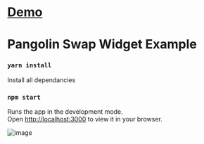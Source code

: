 # [Demo](https://swap-widget-cra.vercel.app/)

# Pangolin Swap Widget Example

### `yarn install`

Install all dependancies

### `npm start`

Runs the app in the development mode.\
Open [http://localhost:3000](http://localhost:3000) to view it in your browser.

![image](https://user-images.githubusercontent.com/104538616/194683825-83e38eab-40a4-49e5-889f-6964c9a27fca.png)

